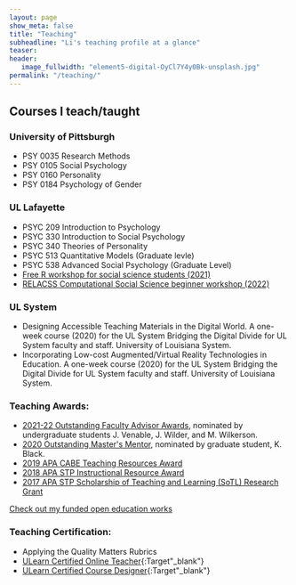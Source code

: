 ```yaml
---
layout: page
show_meta: false
title: "Teaching"
subheadline: "Li's teaching profile at a glance"
teaser: 
header:
   image_fullwidth: "element5-digital-OyCl7Y4y0Bk-unsplash.jpg"
permalink: "/teaching/"
---
```



## Courses I teach/taught
### University of Pittsburgh
* PSY 0035 Research Methods
* PSY 0105 Social Psychology
* PSY 0160 Personality
* PSY 0184 Psychology of Gender

### UL Lafayette
* PSYC 209 Introduction to Psychology
* PSYC 330 Introduction to Social Psychology
* PSYC 340 Theories of Personality 
* PSYC 513 Quantitative Models (Graduate levle)
* PSYC 538 Advanced Social Psychology (Graduate Level)
* [Free R workshop for social science students (2021)](https://manyu26.github.io/daisolab/teaching/rsummer)
* [RELACSS Computational Social Science beginner workshop (2022)](https://manyu26.github.io/daisolab/teaching/RELACSS2022)


### UL System
* Designing Accessible Teaching Materials in the Digital World. A one-week course (2020) for the UL System Bridging the Digital Divide for UL System faculty and staff. University of Louisiana System. 
* Incorporating Low-cost Augmented/Virtual Reality Technologies in Education. A one-week course (2020) for the UL System Bridging the Digital Divide for UL System faculty and staff. University of Louisiana System.


### Teaching Awards:

* <a href="https://studentsuccess.louisiana.edu/about-us/advising/advisor-awards" target="_blank">2021-22 Outstanding Faculty Advisor Awards</a>, nominated by undergraduate students J. Venable, J. Wilder, and M. Wilkerson.
* <a href="https://gradschool.louisiana.edu/blog/meet-outstanding-masters-mentor-dr-manyu-li" target="_blank">2020 Outstanding Master's Mentor</a>, nominated by graduate student, K. Black.
* <a href="https://www.apa.org/about/awards/ptcc-teaching-resources?tab=4" target="_blank">2019 APA CABE Teaching Resources Award</a> 
* <a href="https://teachpsych.org/page-1610199" target="_blank">2018 APA STP Instructional Resource Award</a> 
* <a href="https://teachpsych.org/SoTLGrant" target="_blank">2017 APA STP Scholarship of Teaching and Learning (SoTL) Research Grant</a> 

<a class="radius button small" href="https://manyu26.github.io/daisolab/teaching/oer">Check out my funded open education works</a>

### Teaching Certification:

* Applying the Quality Matters Rubrics <div data-iframe-width="50" data-iframe-height="90" data-share-badge-id="29ee7336-f9ee-426b-b308-48ced9459529" data-share-badge-host="https://www.credly.com"></div><script type="text/javascript" async src="//cdn.credly.com/assets/utilities/embed.js"></script>
* [ULearn Certified Online Teacher](https://distancelearning.louisiana.edu/node/35){:Target"_blank"}
* [ULearn Certified Course Designer](https://distancelearning.louisiana.edu/node/36){:Target"_blank"}

